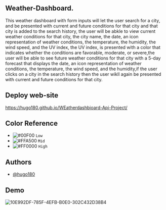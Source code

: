 
## Weather-Dashboard.

This weather dashboard with form inputs will let the user search for a city, and be presented with current and future conditions for that city and that city is added to the search history, the user will be abkle to view current weather conditions for that city, the city name, the date, an icon representation of weather conditions, the temperature, the humidity, the wind speed, and the UV index, the UV index, is presented with a color that indicates whether the conditions are favorable, moderate, or severe,the user will be able to see future weather conditions for that city with a 5-day forecast that displays the date, an icon representation of weather conditions, the temperature, the wind speed, and the humidity,if the user clicks on a city in the search history then the user wikll again be presented with current and future conditions for that city.

## Deploy web-site

https://hugo180.github.io/WEatherdashbioard-Api-Project/


## Color Reference

- ![#00F00](https://via.placeholder.com/15/f03c15/000000?text=+) `Low`
- ![#FFA500](https://via.placeholder.com/15/c5f015/000000?text=+) `Mid`
- ![#FF0000](https://via.placeholder.com/15/1589F0/000000?text=+) `High`

## Authors

- [@hugo180](https://github.com/hugo180/WEatherdashbioard-Api-Project)


## Demo

![10E992DF-785F-4EFB-B0E0-302C432D38B4](https://user-images.githubusercontent.com/28612070/152929543-a56623d9-430b-4348-b4a2-1053d83e676c.gif)
